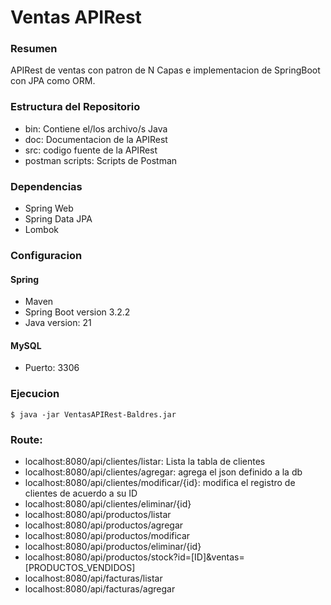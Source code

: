 # Ventas APIRest

### Resumen
APIRest de ventas con patron de N Capas e implementacion de SpringBoot con JPA como ORM.

### Estructura del Repositorio

- bin: Contiene el/los archivo/s Java
- doc: Documentacion de la APIRest
- src: codigo fuente de la APIRest
- postman scripts: Scripts de Postman


### Dependencias
- Spring Web
- Spring Data JPA
- Lombok

### Configuracion
#### Spring
- Maven
- Spring Boot version 3.2.2
- Java version: 21

#### MySQL
- Puerto: 3306

### Ejecucion

`$ java -jar VentasAPIRest-Baldres.jar`

### Route:
- localhost:8080/api/clientes/listar: Lista la tabla de clientes
- localhost:8080/api/clientes/agregar: agrega el json definido a la db
- localhost:8080/api/clientes/modificar/{id}: modifica el registro de clientes de acuerdo a su ID
- localhost:8080/api/clientes/eliminar/{id}
- localhost:8080/api/productos/listar
- localhost:8080/api/productos/agregar
- localhost:8080/api/productos/modificar
- localhost:8080/api/productos/eliminar/{id}
- localhost:8080/api/productos/stock?id=[ID]&ventas=[PRODUCTOS_VENDIDOS]
- localhost:8080/api/facturas/listar
- localhost:8080/api/facturas/agregar



